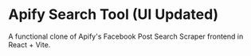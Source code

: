 # Apify Search Tool (UI Updated)

A functional clone of Apify's Facebook Post Search Scraper frontend in React + Vite.
